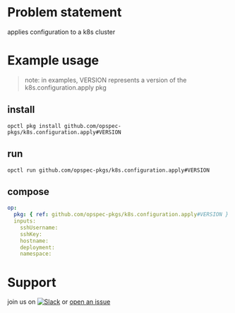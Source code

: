 # Problem statement
applies configuration to a k8s cluster

# Example usage

> note: in examples, VERSION represents a version of the k8s.configuration.apply pkg

## install

```shell
opctl pkg install github.com/opspec-pkgs/k8s.configuration.apply#VERSION
```

## run

```
opctl run github.com/opspec-pkgs/k8s.configuration.apply#VERSION
```

## compose

```yaml
op:
  pkg: { ref: github.com/opspec-pkgs/k8s.configuration.apply#VERSION }
  inputs:
    sshUsername:
    sshKey:
    hostname:
    deployment:
    namespace:
```

# Support

join us on [![Slack](https://opspec-slackin.herokuapp.com/badge.svg)](https://opspec-slackin.herokuapp.com/)
or [open an issue](https://github.com/opspec-pkgs/k8s.configuration.apply/issues)
